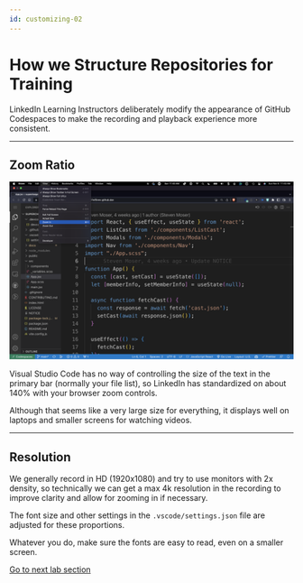 ```yaml
---
id: customizing-02
---
```

# How we Structure Repositories for Training

LinkedIn Learning Instructors deliberately modify the appearance of GitHub Codespaces to make the recording and playback experience more consistent.

---

## Zoom Ratio

![CodeSpaces](screenshots/codespaces_zoom.png)

Visual Studio Code has no way of controlling the size of the text in the primary bar (normally your file list), so LinkedIn has standardized on about 140% with your browser zoom controls.

Although that seems like a very large size for everything, it displays well on laptops and smaller screens for watching videos.

---

## Resolution

We generally record in HD (1920x1080) and try to use monitors with 2x density, so technically we can get a max 4k resolution in the recording to improve clarity and allow for zooming in if necessary. 

The font size and other settings in the `.vscode/settings.json` file are adjusted for these proportions.

Whatever you do, make sure the fonts are easy to read, even on a smaller screen.

[Go to next lab section](/ray/lab-3.html)